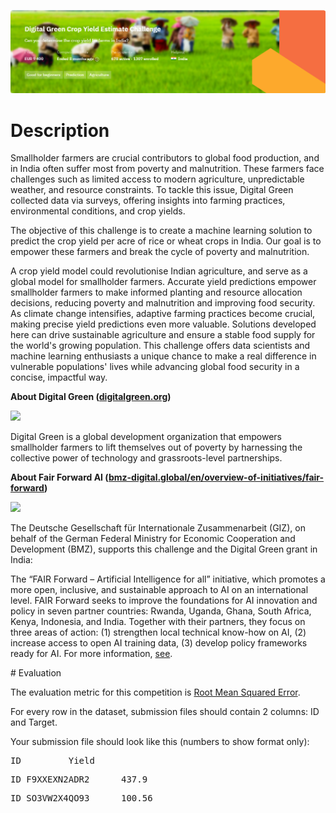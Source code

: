 ![Description of Image](image.png)
# Description
<div class="PagesWithSideNavigation__page___2Sh-n"><div class="PagesWithSideNavigation__titleContainer___3S9qO"><div class="PagesWithSideNavigation__title___k5t4d h1"></div></div><div class="Html__container___1Ha5d text-regular"><p>Smallholder farmers are crucial contributors to global food production, and in India often suffer most from poverty and malnutrition. These farmers face challenges such as limited access to modern agriculture, unpredictable weather, and resource constraints. To tackle this issue, Digital Green collected data via surveys, offering insights into farming practices, environmental conditions, and crop yields.</p><p>The objective of this challenge is to create a machine learning solution to predict the crop yield per acre of rice or wheat crops in India. Our goal is to empower these farmers and break the cycle of poverty and malnutrition.</p><p>A crop yield model could revolutionise Indian agriculture, and serve as a global model for smallholder farmers. Accurate yield predictions empower smallholder farmers to make informed planting and resource allocation decisions, reducing poverty and malnutrition and improving food security. As climate change intensifies, adaptive farming practices become crucial, making precise yield predictions even more valuable. Solutions developed here can drive sustainable agriculture and ensure a stable food supply for the world's growing population. This challenge offers data scientists and machine learning enthusiasts a unique chance to make a real difference in vulnerable populations' lives while advancing global food security in a concise, impactful way.</p><p><span style="font-weight: bold;" class="">About Digital Green (</span><a href="https://www.digitalgreen.org/" target="_blank" rel="noreferrer noopener"><span style="font-weight: bold;" class="">digitalgreen.org</span></a><span style="font-weight: bold;" class="">)</span></p><p></p><div class="image">
<img src="https://zindi-public-release.s3.eu-west-2.amazonaws.com/uploads/image_attachment/image/2015/683d3810-4d2f-475b-98b1-6e982573677a.png"> </div><p></p><p>Digital Green is a global development organization that empowers smallholder farmers to lift themselves out of poverty by harnessing the collective power of technology and grassroots-level partnerships.</p><p><span style="font-weight: bold;" class="">About Fair Forward AI (</span><a href="https://www.bmz-digital.global/en/overview-of-initiatives/fair-forward/" target="_blank" rel="noreferrer noopener"><span style="font-weight: bold;" class="">bmz-digital.global/en/overview-of-initiatives/fair-forward</span></a><span style="font-weight: bold;" class="">)</span></p><p></p><div class="image">
<img src="https://zindi-public-release.s3.eu-west-2.amazonaws.com/uploads/image_attachment/image/2061/b59cabb8-93df-4b3d-92ea-a1ae9d5c34cd.png"> </div><p></p><p>The Deutsche Gesellschaft für Internationale Zusammenarbeit (GIZ), on behalf of the German Federal Ministry for Economic Cooperation and Development (BMZ), supports this challenge and the Digital Green grant in India:</p><p>The “FAIR Forward – Artificial Intelligence for all” initiative, which promotes a more open, inclusive, and sustainable approach to AI on an international level. FAIR Forward seeks to improve the foundations for AI innovation and policy in seven partner countries: Rwanda, Uganda, Ghana, South Africa, Kenya, Indonesia, and India. Together with their partners, they focus on three areas of action: (1) strengthen local technical know-how on AI, (2) increase access to open AI training data, (3) develop policy frameworks ready for AI. For more information, <a href="https://www.bmz-digital.global/en/overview-of-initiatives/fair-forward/" target="_blank" rel="noreferrer noopener">see</a>.</p></div></div>


<div class="PagesWithSideNavigation__page___2Sh-n"><div class="PagesWithSideNavigation__titleContainer___3S9qO"><div class="PagesWithSideNavigation__title___k5t4d h1"># Evaluation</div></div><div class="Html__container___1Ha5d text-regular"><p>The evaluation metric for this competition is <a href="https://zindi.africa/learn/zindi-error-metric-series-what-is-root-mean-square-error-rmse#:~:text=Root%20Mean%20Squared%20Error%20or,want%20the%20model%20to%20achieve." target="_blank" rel="noreferrer noopener">Root Mean Squared Error</a>.</p><p>For every row in the dataset, submission files should contain 2 columns: ID and Target.</p><p>Your submission file should look like this (numbers to show format only):</p><div class="codeblock">
<pre>ID	        Yield</pre>
<pre>ID_F9XXEXN2ADR2	  437.9</pre>
<pre>ID_SO3VW2X4QO93	  100.56 </pre>
</div></div></div>
